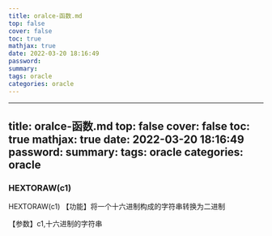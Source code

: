 ```yaml
---
title: oralce-函数.md
top: false
cover: false
toc: true
mathjax: true
date: 2022-03-20 18:16:49
password:
summary:
tags: oracle
categories: oracle
---
```

---
title: oralce-函数.md
top: false
cover: false
toc: true
mathjax: true
date: 2022-03-20 18:16:49
password:
summary:
tags: oracle
categories: oracle
---
### HEXTORAW(c1)
HEXTORAW(c1)
【功能】将一个十六进制构成的字符串转换为二进制
 
【参数】c1,十六进制的字符串
 
 
